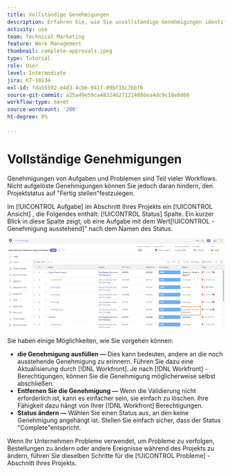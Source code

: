 ```yaml
---
title: Vollständige Genehmigungen
description: Erfahren Sie, wie Sie unvollständige Genehmigungen identifizieren und beheben können, damit Sie Ihr Projekt schließen können in [!DNL  Workfront].
activity: use
team: Technical Marketing
feature: Work Management
thumbnail: complete-approvals.jpeg
type: Tutorial
role: User
level: Intermediate
jira: KT-10134
exl-id: fda55592-e4d3-4cb6-941f-09bf1bc76bf6
source-git-commit: a25a49e59ca483246271214886ea4dc9c10e8d66
workflow-type: tm+mt
source-wordcount: '200'
ht-degree: 0%

---
```


# Vollständige Genehmigungen

Genehmigungen von Aufgaben und Problemen sind Teil vieler Workflows. Nicht aufgelöste Genehmigungen können Sie jedoch daran hindern, den Projektstatus auf &quot;Fertig stellen&quot;festzulegen.

Im [!UICONTROL Aufgabe] im Abschnitt Ihres Projekts ein [!UICONTROL Ansicht] , die Folgendes enthält: [!UICONTROL Status] Spalte. Ein kurzer Blick in diese Spalte zeigt, ob eine Aufgabe mit dem Wert[!UICONTROL -Genehmigung ausstehend]&quot; nach dem Namen des Status.

![Projekt mit unvollständiger Genehmigung](assets/planner-fund-approval-pending.png)

Sie haben einige Möglichkeiten, wie Sie vorgehen können:

* **die Genehmigung ausfüllen —** Dies kann bedeuten, andere an die noch ausstehende Genehmigung zu erinnern. Führen Sie dazu eine Aktualisierung durch [!DNL Workfront]. Je nach [!DNL Workfront] -Berechtigungen, können Sie die Genehmigung möglicherweise selbst abschließen.
* **Entfernen Sie die Genehmigung —** Wenn die Validierung nicht erforderlich ist, kann es einfacher sein, sie einfach zu löschen. Ihre Fähigkeit dazu hängt von Ihrer [!DNL Workfront] Berechtigungen.
* **Status ändern —** Wählen Sie einen Status aus, an den keine Genehmigung angehängt ist. Stellen Sie einfach sicher, dass der Status &quot;Complete&quot;entspricht.

Wenn Ihr Unternehmen Probleme verwendet, um Probleme zu verfolgen, Bestellungen zu ändern oder andere Ereignisse während des Projekts zu ändern, führen Sie dieselben Schritte für die [!UICONTROL Probleme] -Abschnitt Ihres Projekts.
